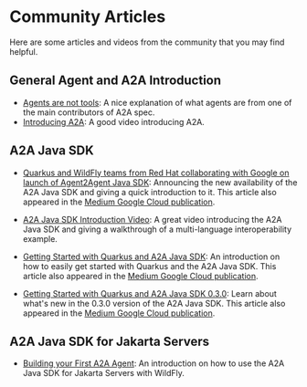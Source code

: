 # Community Articles

Here are some articles and videos from the community that you may find helpful.

## General Agent and A2A Introduction

*   [Agents are not tools](https://www.googlecloudcommunity.com/gc/Community-Blogs/Agents-are-not-tools/ba-p/922716): A nice explanation of what agents are from one of the main contributors of A2A spec.
*   [Introducing A2A](https://goo.gle/a2a-video): A good video introducing A2A.

## A2A Java SDK

*   [Quarkus and WildFly teams from Red Hat collaborating with Google on launch of Agent2Agent Java SDK](https://quarkus.io/blog/a2a-project-launches-java-sdk/): Announcing the new availability of the A2A Java SDK and giving a quick introduction to it. This article also appeared in the [Medium Google Cloud publication](https://medium.com/google-cloud/quarkus-and-wildfly-teams-from-red-hat-collaborating-with-google-on-launch-of-agent2agent-java-sdk-5f8cc64921cb).

*   [A2A Java SDK Introduction Video](https://www.youtube.com/watch?v=5CZzW-wvEQs): A great video introducing the A2A Java SDK and giving a walkthrough of a multi-language interoperability example.

*   [Getting Started with Quarkus and A2A Java SDK](https://quarkus.io/blog/quarkus-and-a2a-java-sdk/): An introduction on how to easily get started with Quarkus and the A2A Java SDK. This article also appeared in the [Medium Google Cloud publication](https://medium.com/google-cloud/getting-started-with-quarkus-and-the-a2a-java-sdk-c8b1529c8445).

*   [Getting Started with Quarkus and A2A Java SDK 0.3.0](https://quarkus.io/blog/quarkus-a2a-java-0-3-0-alpha-release/): Learn about what's new in the 0.3.0 version of the A2A Java SDK. This article also appeared in the [Medium Google Cloud publication](https://medium.com/google-cloud/getting-started-with-quarkus-and-a2a-java-sdk-0-3-0-c4e70620a805).

## A2A Java SDK for Jakarta Servers

*   [Building your First A2A Agent](https://www.wildfly.org/news/2025/08/07/Building-your-First-A2A-Agent/): An introduction on how to use the A2A Java SDK for Jakarta Servers with WildFly.


